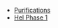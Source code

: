 - [Purifications](https://shenef.github.io/Boktai-Speedrunning/Purifications)
- [Hel Phase 1](https://shenef.github.io/Boktai-Speedrunning/HelPhase1)
